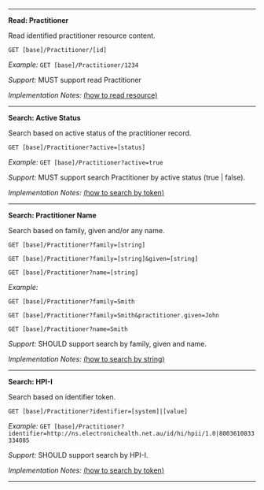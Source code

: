 -----------
**Read: Practitioner**

Read identified practitioner resource content.

`GET [base]/Practitioner/[id]`

*Example:* `GET [base]/Practitioner/1234`

*Support:* MUST support read Practitioner

*Implementation Notes:*  [(how to read resource)]

-----------
**Search: Active Status**

Search based on active status of the practitioner record.

`GET [base]/Practitioner?active=[status]`

*Example:* `GET [base]/Practitioner?active=true`

*Support:* MUST support search Practitioner by active status (true \| false).

*Implementation Notes:* [(how to search by token)]

-----------
**Search: Practitioner Name**

Search based on family, given and/or any name.

`GET [base]/Practitioner?family=[string]`

`GET [base]/Practitioner?family=[string]&given=[string]`

`GET [base]/Practitioner?name=[string]`

*Example:* 

`GET [base]/Practitioner?family=Smith`

`GET [base]/Practitioner?family=Smith&practitioner.given=John`

`GET [base]/Practitioner?name=Smith`

*Support:* SHOULD support search by family, given and name.

*Implementation Notes:*  [(how to search by string)]

-----------
**Search: HPI-I**

Search based on identifier token.
 
`GET [base]/Practitioner?identifier=[system]|[value]`

*Example:* `GET [base]/Practitioner?identifier=http://ns.electronichealth.net.au/id/hi/hpii/1.0|8003610833334085`

*Support:* SHOULD support search by HPI-I.

*Implementation Notes:* [(how to search by token)]

-----------

 [(how to search by reference)]: http://hl7.org/fhir/search.html#reference
 [(how to search by token)]: http://hl7.org/fhir/search.html#token
 [(how to search by date)]: http://hl7.org/fhir/search.html#date
 [(how to search by string)]: http://hl7.org/fhir/search.html#string
 [(how to search by quantity)]: http://hl7.org/fhir/search.html#quantity
 [(how to read resource)]: http://hl7.org/fhir/http.html#read
